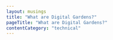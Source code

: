 ```yaml
---
layout: musings
title: "What are Digital Gardens?"
pageTitle: "What are Digital Gardens?"
contentCategory: "technical"
---
```

